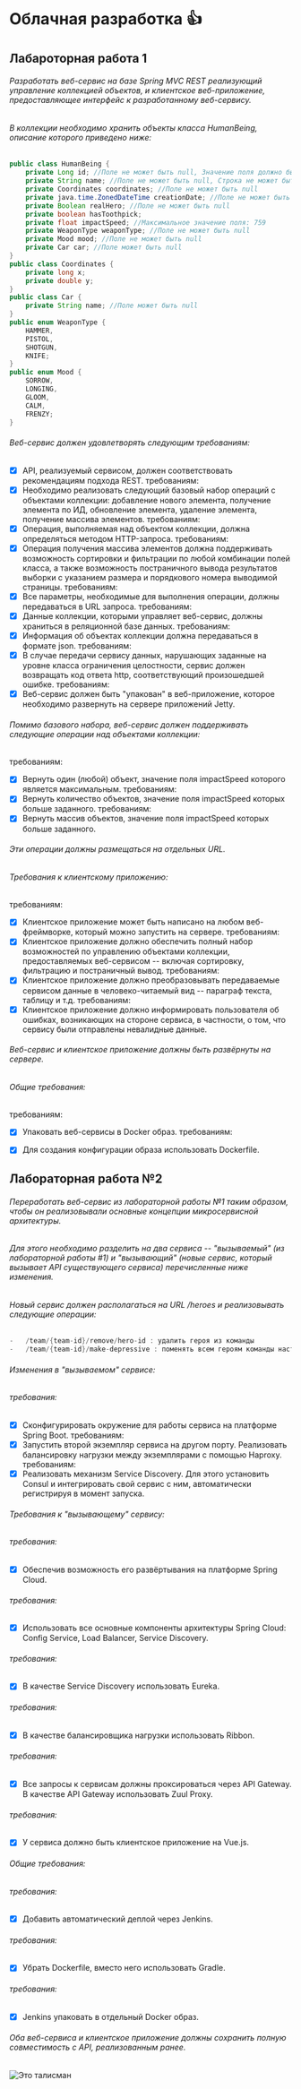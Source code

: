 # Облачная разработка :+1:

## Лабароторная работа 1

###### Разработать веб-сервис на базе Spring MVC REST реализующий управление коллекцией объектов, и клиентское веб-приложение, предоставляющее интерфейс к разработанному веб-сервису. 
###### В коллекции необходимо хранить объекты класса HumanBeing, описание которого приведено ниже:

```java
public class HumanBeing {
    private Long id; //Поле не может быть null, Значение поля должно быть больше 0, Значение этого поля должно быть уникальным, Значение этого поля должно генерироваться автоматически
    private String name; //Поле не может быть null, Строка не может быть пустой
    private Coordinates coordinates; //Поле не может быть null
    private java.time.ZonedDateTime creationDate; //Поле не может быть null, Значение этого поля должно генерироваться автоматически
    private Boolean realHero; //Поле не может быть null
    private boolean hasToothpick;
    private float impactSpeed; //Максимальное значение поля: 759
    private WeaponType weaponType; //Поле не может быть null
    private Mood mood; //Поле не может быть null
    private Car car; //Поле может быть null
}
public class Coordinates {
    private long x;
    private double y;
}
public class Car {
    private String name; //Поле может быть null
}
public enum WeaponType {
    HAMMER,
    PISTOL,
    SHOTGUN,
    KNIFE;
}
public enum Mood {
    SORROW,
    LONGING,
    GLOOM,
    CALM,
    FRENZY;
}
```

###### Веб-сервис должен удовлетворять следующим требованиям:
- [x] API, реализуемый сервисом, должен соответствовать рекомендациям подхода REST.
требованиям:
- [x] Необходимо реализовать следующий базовый набор операций с объектами коллекции: добавление нового элемента, получение элемента по ИД, обновление элемента, удаление элемента, получение массива элементов.
требованиям:
- [x] Операция, выполняемая над объектом коллекции, должна определяться методом HTTP-запроса.
требованиям:
- [x]	Операция получения массива элементов должна поддерживать возможность сортировки и фильтрации по любой комбинации полей класса, а также возможность постраничного вывода результатов выборки с указанием размера и порядкового номера выводимой страницы.
требованиям:
- [x]	Все параметры, необходимые для выполнения операции, должны передаваться в URL запроса.
требованиям:
- [x]	Данные коллекции, которыми управляет веб-сервис, должны храниться в реляционной базе данных.
требованиям:
- [x]	Информация об объектах коллекции должна передаваться в формате json.
требованиям:
- [x]	В случае передачи сервису данных, нарушающих заданные на уровне класса ограничения целостности, сервис должен возвращать код ответа http, соответствующий произошедшей ошибке.
требованиям:
- [x] Веб-сервис должен быть "упакован" в веб-приложение, которое необходимо развернуть на сервере приложений Jetty.

###### Помимо базового набора, веб-сервис должен поддерживать следующие операции над объектами коллекции:
требованиям:
- [x]	Вернуть один (любой) объект, значение поля impactSpeed которого является максимальным.
требованиям:
- [x]	Вернуть количество объектов, значение поля impactSpeed которых больше заданного.
требованиям:
- [x]	Вернуть массив объектов, значение поля impactSpeed которых больше заданного.
###### Эти операции должны размещаться на отдельных URL.
###### Требования к клиентскому приложению:
требованиям:
- [x]	Клиентское приложение может быть написано на любом веб-фреймворке, который можно запустить на сервере.
требованиям:
- [x] Клиентское приложение должно обеспечить полный набор возможностей по управлению объектами коллекции, предоставляемых веб-сервисом -- включая сортировку, фильтрацию и постраничный вывод.
требованиям:
- [x] Клиентское приложение должно преобразовывать передаваемые сервисом данные в человеко-читаемый вид -- параграф текста, таблицу и т.д.
требованиям:
- [x] Клиентское приложение должно информировать пользователя об ошибках, возникающих на стороне сервиса, в частности, о том, что сервису были отправлены невалидные данные.
###### Веб-сервис и клиентское приложение должны быть развёрнуты на сервере.
###### Общие требования:
требованиям:
- [x] Упаковать веб-сервисы в Docker образ.
требованиям:
- [x] Для создания конфигурации образа использовать Dockerfile.


## Лабораторная работа №2

###### Переработать веб-сервис из лабораторной работы №1 таким образом, чтобы он реализовывали основные концепции микросервисной архитектуры. 
###### Для этого необходимо разделить на два сервиса -- "вызываемый" (из лабораторной работы #1) и "вызывающий" (новые сервис, который вызывает API существующего сервиса) перечисленные ниже изменения.
###### Новый сервис должен располагаться на URL /heroes и реализовывать следующие операции:
```java
-	/team/{team-id}/remove/hero-id : удалить героя из команды
-	/team/{team-id}/make-depressive : поменять всем героям команды настроение на максимально печальное
```

###### Изменения в "вызываемом" сервисе:
###### требования:
- [x] Сконфигурировать окружение для работы сервиса на платформе Spring Boot.
требованиям:
- [x] Запустить второй экземпляр сервиса на другом порту. Реализовать балансировку нагрузки между экземплярами с помощью Haproxy.
требованиям:
- [x] Реализовать механизм Service Discovery. Для этого установить Consul и интегрировать свой сервис с ним, автоматически регистрируя в момент запуска.

###### Требования к "вызывающему" сервису:
###### требования:
- [x] Обеспечив возможность его развёртывания на платформе Spring Cloud.
###### требования:
- [x] Использовать все основные компоненты архитектуры Spring Cloud: Config Service, Load Balancer, Service Discovery.
###### требования:
- [x] В качестве Service Discovery использовать Eureka.
###### требования:
- [x] В качестве балансировщика нагрузки использовать Ribbon.
###### требования:
- [x] Все запросы к сервисам должны проксироваться через API Gateway. В качестве API Gateway использовать Zuul Proxy.
###### требования:
- [x] У сервиса должно быть клиентcкое приложение на Vue.js. 

###### Общие требования:
###### требования:
- [x] Добавить автоматический деплой через Jenkins.
###### требования:
- [x] Убрать Dockerfile, вместо него использовать Gradle.
###### требования:
- [x] Jenkins упаковать в отдельный Docker образ.


###### Оба веб-сервиса и клиентское приложение должны сохранить полную совместимость с API, реализованным ранее.

![Это талисман](https://www.oracle.com/a/ocom/img/rc24-duke-java-mascot.jpg)

